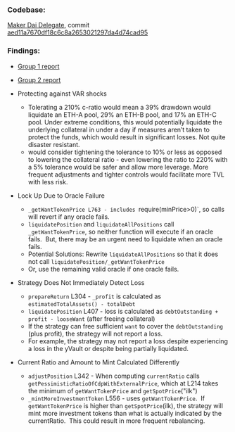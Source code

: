 
### Codebase: 

[Maker Dai Delegate](https://github.com/therealmonoloco/maker-dai-delegate/), commit [aed11a7670df18c6c8a2653021297da4d74cad95](https://github.com/therealmonoloco/maker-dai-delegate/commit/aed11a7670df18c6c8a2653021297da4d74cad95)
  

### Findings:

- [Group 1 report](https://github.com/yacademy/audits/blob/main/block_000/week_3/Dhruv.Nibbler.Redbeard)
  
- [Group 2 report](https://github.com/yacademy/audits/blob/main/block_000/week_3/Bebis.Goober.BMApprentices.pdf)

- Protecting against VAR shocks
    - Tolerating a 210% c-ratio would mean a 39% drawdown would liquidate an ETH-A pool, 29% an ETH-B pool, and 17% an ETH-C pool. Under extreme conditions, this would potentially liquidate the underlying collateral in under a day if measures aren’t taken to protect the funds, which would result in significant losses. Not quite disaster resistant.
    - would consider tightening the tolerance to 10% or less as opposed to lowering the collateral ratio - even lowering the ratio to 220% with a 5% tolerance would be safer and allow more leverage. More frequent adjustments and tighter controls would facilitate more TVL with less risk.
- Lock Up Due to Oracle Failure
    - `_getWantTokenPrice L763 - includes `require(minPrice>0)`, so calls will revert if any oracle fails.
    - `liquidatePosition` and `liquidateAllPositions` call `_getWantTokenPrice`, so neither function will execute if an oracle fails.  But, there may be an urgent need to liquidate when an oracle fails.
    - Potential Solutions: Rewrite `liquidateAllPositions` so that it does not call `liquidatePosition/_getWantTokenPrice`
    - Or, use the remaining valid oracle if one oracle fails.
- Strategy Does Not Immediately Detect Loss
    - `prepareReturn` L304 - `_profit` is calculated as `estimatedTotalAssets() - totalDebt`
    - `liquidatePosition` L407 - loss is calculated as `debtOutstanding + profit - looseWant` (after freeing collateral)
    - If the strategy can free sufficient `want` to cover the `debtOutstanding` (plus profit), the strategy will not report a loss.
    - For example, the strategy may not report a loss despite experiencing a loss in the yVault or despite being partially liquidated.
- Current Ratio and Amount to Mint Calculated Differently
    - `adjustPosition` L342 - When computing `currentRatio` calls `getPessimisticRatioOfCdpWithExternalPrice`, which at L214 takes the minimum of `getWantTokenPrice` and `getSpotPrice`("ilk")
    - `_mintMoreInvestmentToken` L556 - uses `getWantTokenPrice`.  If `getWantTokenPrice` is higher than `getSpotPrice`(ilk), the strategy will mint more investment tokens than what is actually indicated by the currentRatio.  This could result in more frequent rebalancing.
